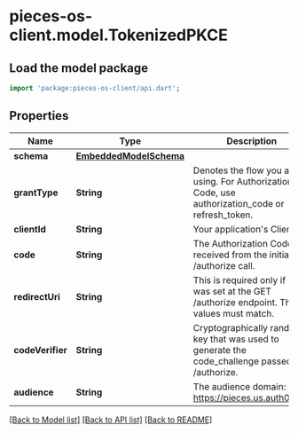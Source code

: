 # pieces-os-client.model.TokenizedPKCE

## Load the model package
```dart
import 'package:pieces-os-client/api.dart';
```

## Properties
Name | Type | Description | Notes
------------ | ------------- | ------------- | -------------
**schema** | [**EmbeddedModelSchema**](EmbeddedModelSchema.md) |  | [optional] 
**grantType** | **String** | Denotes the flow you are using. For Authorization Code, use authorization_code or refresh_token. | 
**clientId** | **String** | Your application's Client ID. | 
**code** | **String** | The Authorization Code received from the initial /authorize call. | 
**redirectUri** | **String** | This is required only if it was set at the GET /authorize endpoint. The values must match. | 
**codeVerifier** | **String** | Cryptographically random key that was used to generate the code_challenge passed to /authorize. | 
**audience** | **String** | The audience domain: i.e. https://pieces.us.auth0.com | [optional] 

[[Back to Model list]](../README.md#documentation-for-models) [[Back to API list]](../README.md#documentation-for-api-endpoints) [[Back to README]](../README.md)


